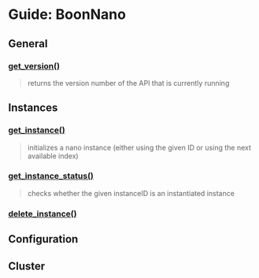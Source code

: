 # Guide: BoonNano

## General
### [get_version()](../Functions/get_version.md)
>returns the version number of the API that is currently running

## Instances
### [get_instance()](../Function/get_instance.md)
>initializes a nano instance (either using the given ID or using the next available index)

### [get_instance_status()](../Functions/get_instance_status.md)
>checks whether the given instanceID is an instantiated instance

### [delete_instance()](../Functions/delete_instance.md)

## Configuration

## Cluster
